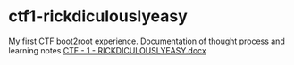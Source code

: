 # ctf1-rickdiculouslyeasy
My first CTF boot2root experience. Documentation of thought process and learning notes
[CTF - 1 - RICKDICULOUSLYEASY.docx](https://github.com/booty2rooty/ctf1-rickdiculouslyeasy/files/6321923/CTF.-.1.-.RICKDICULOUSLYEASY.docx)
